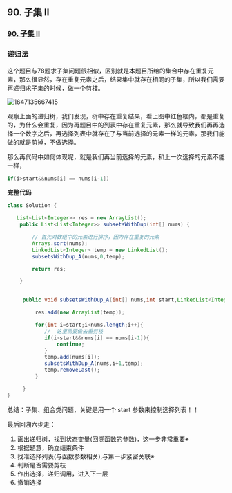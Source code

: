 ## 90. 子集 II

### [90. 子集 II](https://leetcode-cn.com/problems/subsets-ii/)

### 递归法

这个题目与78题求子集问题很相似，区别就是本题目所给的集合中存在重复元素，那么很显然，存在重复元素之后，结果集中就存在相同的子集，所以我们需要再递归求子集的时候，做一个剪枝。

![1647135667415](https://tprzfbucket.oss-cn-beijing.aliyuncs.com/hadoop/202203/13/094108-547816.png)

观察上面的递归树，我们发现，树中存在重复结果，看上图中红色框内，都是重复的，为什么会重复，因为再题目中的列表中存在重复元素，那么就导致我们再再选择一个数字之后，再选择列表中就存在了与当前选择的元素一样的元素，那我们能做的就是剪掉，不做选择。

那么再代码中如何体现呢，就是我们再当前选择的元素，和上一次选择的元素不能一样，

~~~ java
if(i>start&&nums[i] == nums[i-1])
~~~

**完整代码**

~~~~ java
class Solution {

   List<List<Integer>> res = new ArrayList();
    public List<List<Integer>> subsetsWithDup(int[] nums) {

        // 首先对数组中的元素进行排序，因为存在重复的元素
        Arrays.sort(nums);
        LinkedList<Integer> temp = new LinkedList();
        subsetsWithDup_A(nums,0,temp);

        return res;

    }


     public void subsetsWithDup_A(int[] nums,int start,LinkedList<Integer> temp) {

         res.add(new ArrayList(temp));

         for(int i=start;i<nums.length;i++){
            //  这里需要做去重剪枝
            if(i>start&&nums[i] == nums[i-1]){
                continue;
            }
            temp.add(nums[i]);
            subsetsWithDup_A(nums,i+1,temp);
            temp.removeLast();
         }

     }
}
~~~~

总结：子集、组合类问题，关键是用一个 start 
参数来控制选择列表！！

最后回溯六步走：

1. 画出递归树，找到状态变量(回溯函数的参数)，这一步非常重要※
2. 根据题意，确立结束条件
3. 找准选择列表(与函数参数相关),与第一步紧密关联※
4. 判断是否需要剪枝
5. 作出选择，递归调用，进入下一层
6. 撤销选择


